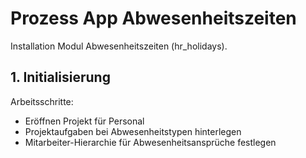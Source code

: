 # Prozess App Abwesenheitszeiten
Installation Modul Abwesenheitszeiten (hr_holidays).

## 1. Initialisierung
Arbeitsschritte:
* Eröffnen Projekt für Personal
* Projektaufgaben bei Abwesenheitstypen hinterlegen
* Mitarbeiter-Hierarchie für Abwesenheitsansprüche festlegen


